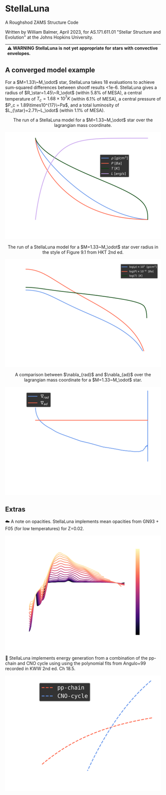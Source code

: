 # StellaLuna
A Roughshod ZAMS Structure Code

Written by William Balmer, April 2023, for AS.171.611.01 "Stellar Structure and Evolution" at the Johns Hopkins University.

| :warning: WARNING StellaLuna is not yet appropriate for stars with convective envelopes.        |
|:---------------------------|

## A converged model example

For a $M=1.33\~M_\odot$ star, StellaLuna takes 18 evaluations to achieve sum-squared differences between shootf results <1e-6. StellaLuna gives a radius of $R_\star=1.45\~R_\odot$ (within 5.8\% of MESA), a central temperature of $T_c = 1.68\times10^7 K$ (within 6.1\% of MESA), a central pressure of $P_c = 1.89\times10^{17}\~Pa$, and a total luminosity of $L_{\star}=2.71\~L_\odot$ (within 1.1\% of MESA). 

<p style="text-align: center;">The run of a StellaLuna model for a $M=1.33~M_\odot$ star over the lagrangian mass coordinate.</p>

![The run of a StellaLuna model for a M=1.33 Msun star over the lagrangian mass coordinate.](./figures/run_over_mass_alt_1.33.png)

<p style="text-align: center;">The run of a StellaLuna model for a $M=1.33~M_\odot$ star over radius in the style of Figure 9.1 from HKT 2nd ed.</p>

![The run of a StellaLuna model for a M=1.33 Msun star over radius in the style of Figure 9.1 from HKT 2nd ed.](./figures/run_over_radius_HKT9-1_alt_1.33.png)


<p style="text-align: center;">A comparison between $\nabla_{rad}$ and $\nabla_{ad}$ over the lagrangian mass coordinate for a $M=1.33~M_\odot$ star.</p>


![A comparison between del rad and del ad over the lagrangian mass coordinate for a M=1.33 Msun star.](./figures/del_over_mass_alt_1.33.png)


## Extras

:cloud: A note on opacities. StellaLuna implements mean opacities from GN93 + F05 (for low temperatures) for Z=0.02.

![The mean opacities used in StellaLuna calculations](./figures/extended_opacity_alt.png)

:star2: StellaLuna implements energy generation from a combination of the pp-chain and CNO cycle using using the polynomial fits from Angulo+99 recorded in KWW 2nd ed. Ch 18.5.

![Reproduction of Figure 18.8 in KWW 2nd ed. of the energy generation from pp-chain and CNO-cycle.](./figures/energy_generation_alt.png)
